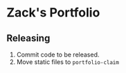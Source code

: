 # Zack's Portfolio

## Releasing

1. Commit code to be released.
2. Move static files to `portfolio-claim`